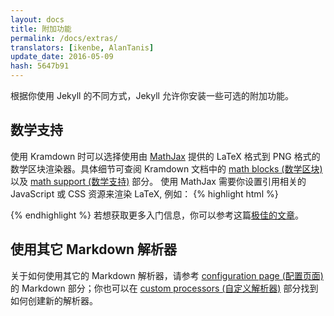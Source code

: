 ```yaml
---
layout: docs
title: 附加功能
permalink: /docs/extras/
translators: [ikenbe, AlanTanis]
update_date: 2016-05-09
hash: 5647b91
---
```


根据你使用 Jekyll 的不同方式，Jekyll 允许你安装一些可选的附加功能。

## 数学支持

使用 Kramdown 时可以选择使用由 [MathJax](http://www.mathjax.org/) 提供的 LaTeX 格式到 PNG 格式的数学区块渲染器。具体细节可查阅 Kramdown 文档中的 [math blocks (数学区块)](http://kramdown.gettalong.org/syntax.html#math-blocks) 以及 [math support (数学支持)](http://kramdown.gettalong.org/converter/html.html#math-support) 部分。
使用 MathJax 需要你设置引用相关的 JavaScript 或 CSS 资源来渲染 LaTeX, 例如：
{% highlight html %}
<script src="https://cdn.mathjax.org/mathjax/latest/MathJax.js?config=TeX-AMS-MML_HTMLorMML" type="text/javascript"></script>
{% endhighlight %}
若想获取更多入门信息，你可以参考这篇[极佳的文章](http://gastonsanchez.com/opinion/2014/02/16/Mathjax-with-jekyll/)。

## 使用其它 Markdown 解析器

关于如何使用其它的 Markdown 解析器，请参考 [configuration page (配置页面)](/docs/configuration/#markdown-options) 的 Markdown 部分；你也可以在 [custom processors (自定义解析器)](/docs/configuration/#custom-markdown-processors) 部分找到如何创建新的解析器。
